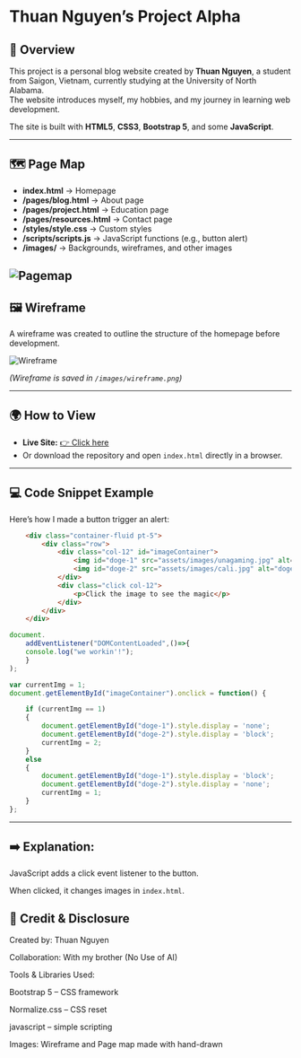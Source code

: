 # Thuan Nguyen’s Project Alpha

## 📌 Overview
This project is a personal blog website created by **Thuan Nguyen**, a student from Saigon, Vietnam, currently studying at the University of North Alabama.  
The website introduces myself, my hobbies, and my journey in learning web development.  

The site is built with **HTML5**, **CSS3**, **Bootstrap 5**, and some **JavaScript**.  

---

## 🗺️ Page Map
- **index.html** → Homepage
- **/pages/blog.html** → About page  
- **/pages/project.html** → Education page  
- **/pages/resources.html** → Contact page  
- **/styles/style.css** → Custom styles  
- **/scripts/scripts.js** → JavaScript functions (e.g., button alert)  
- **/images/** → Backgrounds, wireframes, and other images  

![Pagemap](https://github.com/Kise1205/Project-Alpha/issues/5#issue-3423906125)
---

## 🖼️ Wireframe
A wireframe was created to outline the structure of the homepage before development.  

![Wireframe](https://github.com/Kise1205/Project-Alpha/issues/3#issue-3423896524)  

*(Wireframe is saved in `/images/wireframe.png`)*  

---

## 🌍 How to View
- **Live Site:** [👉 Click here](https://your-live-link.com)  
- Or download the repository and open `index.html` directly in a browser.  

---

## 💻 Code Snippet Example
Here’s how I made a button trigger an alert:  

```html
	<div class="container-fluid pt-5">
		<div class="row">
			<div class="col-12" id="imageContainer">
				<img id="doge-1" src="assets/images/unagaming.jpg" alt="doge meme 1">
				<img id="doge-2" src="assets/images/cali.jpg" alt="doge meme 2">
			</div>
			<div class="click col-12">
				<p>Click the image to see the magic</p>
			</div>
		</div>
	</div>
```

```javascript
document.
    addEventListener("DOMContentLoaded",()=>{
    console.log("we workin'!");
    }
);

var currentImg = 1;
document.getElementById("imageContainer").onclick = function() {

    if (currentImg == 1)
    {
        document.getElementById("doge-1").style.display = 'none';
        document.getElementById("doge-2").style.display = 'block';
        currentImg = 2;
    }
    else
    {
        document.getElementById("doge-1").style.display = 'block';
        document.getElementById("doge-2").style.display = 'none';
        currentImg = 1;
    }
};
```
---

## ➡️ Explanation:

JavaScript adds a click event listener to the button.

When clicked, it changes images in `index.html`.

## 🤝 Credit & Disclosure

Created by: Thuan Nguyen

Collaboration: With my brother (No Use of AI)

Tools & Libraries Used:

Bootstrap 5
 – CSS framework

Normalize.css
 – CSS reset

javascript
 – simple scripting

Images: Wireframe and Page map made with hand-drawn

